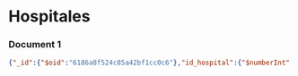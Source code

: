 # Hospitales

### Document 1
```json
{"_id":{"$oid":"6186a8f524c85a42bf1cc0c6"},"id_hospital":{"$numberInt":"1"},"nombre":"Hospital Sant Joan de Déu","direccion":"Avinguda de les Mancomunitats Comarcals 3, 08760, Martorell"}
```
